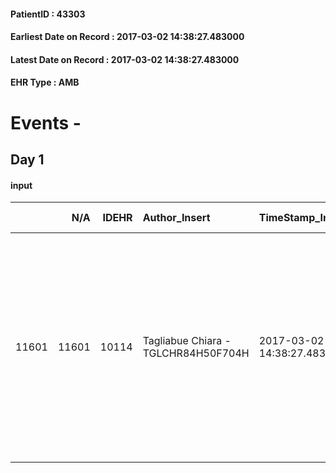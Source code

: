 
#### PatientID : 43303
#### Earliest Date on Record : 2017-03-02 14:38:27.483000
#### Latest Date on Record : 2017-03-02 14:38:27.483000
#### EHR Type : AMB

# Events - 

## Day 1

#### input
|       |    N/A |   IDEHR | Author_Insert                       | TimeStamp_Insert           | EHRType   |   PatientID |   IDDigitalSignDocument | persone_vicine   |   Unnamed: 0_x.1 |   IDANAMNESI_SOCIALE | Patient   | FamigliaAltro   | Paziente_T   | FamigliaAltro_T   |   Non_Rilevabile_x.1 | Note_Non_Rilevabile_x.1   | opt_Problemi   | Note_I                                                                                                                                                                                                                      | chk_contr_sintomi   | chk_competenza                                 | opt_paziente_a      | opt_famiglia_a   | opt_adeguatezza   | ds_note_ad                                                                                                        | opt_paziente_solo   | ds_note_con                                              | opt_presente_assente   | Presenza_minori   | Caregiver_principale   | opt_capacita         | ds_familiari_coinv                                                                   | opt_risorse_ec   | opt_paziente_psi   | opt_Ins_vol   | ds_note_prio                                                                                                                                                                                          | opt_inv_civile   |   invalidita_perc | Needs     | Domestic partnership   | Fragility      | opt_indennita_acc         | opt_legge   | opt_famiglia_psi   |
|------:|-------:|--------:|:------------------------------------|:---------------------------|:----------|------------:|------------------------:|:-----------------|-----------------:|---------------------:|:----------|:----------------|:-------------|:------------------|---------------------:|:--------------------------|:---------------|:----------------------------------------------------------------------------------------------------------------------------------------------------------------------------------------------------------------------------|:--------------------|:-----------------------------------------------|:--------------------|:-----------------|:------------------|:------------------------------------------------------------------------------------------------------------------|:--------------------|:---------------------------------------------------------|:-----------------------|:------------------|:-----------------------|:---------------------|:-------------------------------------------------------------------------------------|:-----------------|:-------------------|:--------------|:------------------------------------------------------------------------------------------------------------------------------------------------------------------------------------------------------|:-----------------|------------------:|:----------|:-----------------------|:---------------|:--------------------------|:------------|:-------------------|
| 11601 |  11601 |   10114 | Tagliabue Chiara - TGLCHR84H50F704H | 2017-03-02 14:38:27.483000 | AMB       |       43303 |                  669855 | N/A              |             5434 |                 3496 | Si#1      | Si#1            | No#0         | Si#1              |                    0 | NR                        | Si#1           | Il paziente conosce le sue diagnosi ma non √® stato informato riguardo all'aggravamento attuale e si apetta di migliorare. I familiari conoscono la situazione attuale, sono stati informati riguardo la prognosi infausta. | controllo sintomi#0 | competenza/capacit√† assistenziale caregiver#0 | Sovradimensionate#0 | Congruenti#1     | No#0              | La moglie non √® in grado di farsi carico da sola dell'assistenza nelle attuali condizioni cliniche del paziente. | No#0                | Vive con la moglie Carmen Juana Martinez Casas di 74 aa. | Presente#1             | No#0              | wife                   | Non incrementabile#2 | Quattro figli: Rolando, Gaby e Estefania vivono a Milano e Aldo che vive in Messico. | Da valutare#2    | No#0               | No#0          | I familiari, su consiglio dei curanti ospedalieri, chiedono il trasferimento del paziente in hospice per palliazione sintomi e difficolt√† assistenziale della moglie in prospettiva di terminalit√†. | Si#1             |               100 | Clinici#0 | Coniuge/Convivente#0   | psico-fisica#3 | in fase di accertamento#2 | No#0        | No#0               |


